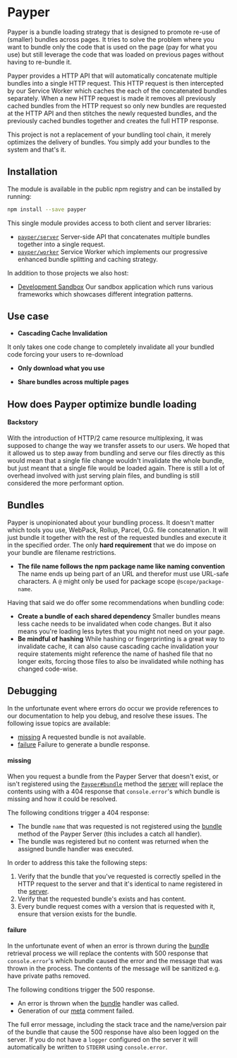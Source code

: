 # Payper

Payper is a bundle loading strategy that is designed to promote re-use of
(smaller) bundles across pages. It tries to solve the problem where you want to
bundle only the code that is used on the page (pay for what you use) but still
leverage the code that was loaded on previous pages without having to re-bundle it.

Payper provides a HTTP API that will automatically concatenate multiple bundles
into a single HTTP request. This HTTP request is then intercepted by our Service
Worker which caches the each of the concatenated bundles separately. When a new
HTTP request is made it removes all previously cached bundles from the HTTP
request so only new bundles are requested at the HTTP API and then stitches the
newly requested bundles, and the previously cached bundles together and creates
the full HTTP response.

This project is not a replacement of your bundling tool chain, it merely
optimizes the delivery of bundles. You simply add your bundles to the system and
that's it.

## Installation

The module is available in the public npm registry and can be installed by
running:

```sh
npm install --save payper
```

This single module provides access to both client and server libraries:

- [`payper/server`][server] Server-side API that concatenates multiple
  bundles together into a single request.
- [`payper/worker`][worker] Service Worker which implements our
  progressive enhanced bundle splitting and caching strategy.

In addition to those projects we also host:

- [Development Sandbox][sandbox] Our sandbox application which runs
  various frameworks which showcases different integration patterns.

## Use case

- **Cascading Cache Invalidation**

It only takes one code change to completely invalidate all your bundled code
forcing your users to re-download

- **Only download what you use**

- **Share bundles across multiple pages**

## How does Payper optimize bundle loading

#### Backstory
With the introduction of HTTP/2 came resource multiplexing, it was supposed to
change the way we transfer assets to our users. We hoped that it allowed us to
step away from bundling and serve our files directly as this would mean that
a single file change wouldn't invalidate the whole bundle, but just meant that
a single file would be loaded again. There is still a lot of overhead involved
with just serving plain files, and bundling is still considered the more
performant option.

## Bundles

Payper is unopinionated about your bundling process. It doesn't matter which
tools you use, WebPack, Rollup, Parcel, O.G. file concatenation. It will just
bundle it together with the rest of the requested bundles and execute it in the 
specified order. The only **hard requirement** that we do impose on your bundle 
are filename restrictions.

- **The file name follows the npm package name like naming convention** The name
  ends up being part of an URL and therefor must use URL-safe characters. A `@`
  might only be used for package scope `@scope/package-name`.

Having that said we do offer some recommendations when bundling code:

- **Create a bundle of each shared dependency** Smaller bundles means less cache
  needs to be invalidated when code changes. But it also means you're loading
  less bytes that you might not need on your page.
- **Be mindful of hashing** While hashing or fingerprinting is a great way to
  invalidate cache, it can also cause cascading cache invalidation your require
  statements might reference the name of hashed file that no longer exits,
  forcing those files to also be invalidated while nothing has changed code-wise.

## Debugging

In the unfortunate event where errors do occur we provide references to our
documentation to help you debug, and resolve these issues. The following issue
topics are available:

- [missing](#missing) A requested bundle is not available.
- [failure](#failure) Failure to generate a bundle response.

#### missing

When you request a bundle from the Payper Server that doesn't exist, or isn't
registered using the [`Payper#bundle`][bundle] method the [server] will replace
the contents using with a 404 response that `console.error`'s which bundle is
missing and how it could be resolved.

The following conditions trigger a 404 response:

- The bundle `name` that was requested is not registered using the [bundle] method
  of the Payper Server (this includes a catch all handler).
- The bundle was registered but no content was returned when the assigned bundle
  handler was executed.

In order to address this take the following steps:

1. Verify that the bundle that you've requested is correctly spelled in the HTTP
   request to the server and that it's identical to name registered in the
   [server].
2. Verify that the requested bundle's exists and has content.
3. Every bundle request comes with a version that is requested with it, ensure
   that version exists for the bundle.

#### failure

In the unfortunate event of when an error is thrown during the [bundle] retrieval
process we will replace the contents with 500 response that `console.error`'s
which bundle caused the error and the message that was thrown in the process.
The contents of the message will be sanitized e.g. have private paths removed.

The following conditions trigger the 500 response.

- An error is thrown when the [bundle] handler was called.
- Generation of our [meta] comment failed.

The full error message, including the stack trace and the name/version pair of
the bundle that cause the 500 response have also been logged on the server. If
you do not have a `logger` configured on the server it will automatically be
written to `STDERR` using `console.error`.

[server]: ./serve/
[worker]: ./worker
[sandbox]: ./sandbox
[bundle]: ./server#adding-bundles-to-the-system
[based-on]: https://github.com/3rd-Eden/Spry-Configurator
[meta]: #meta-data

